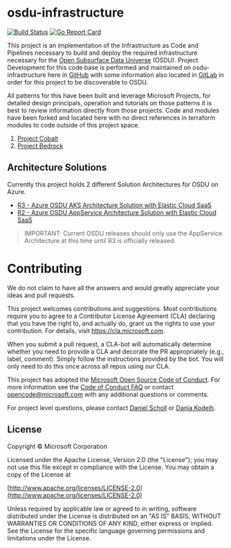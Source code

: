# osdu-infrastructure

[![Build Status](https://dev.azure.com/osdu-demo/OSDU_Rx/_apis/build/status/osdu-infrastructure-integration?branchName=master)](https://dev.azure.com/osdu-demo/OSDU_Rx/_build/latest?definitionId=892&branchName=master)
[![Go Report Card](https://goreportcard.com/badge/github.com/Azure/osdu-infrastructure)](https://goreportcard.com/report/github.com/Azure/osdu-infrastructure)

This project is an implementation of the Infrastructure as Code and Pipelines necessary to build and deploy the required infrastructure necessary for the [Open Subsurface Data Universe](https://community.opengroup.org/osdu) (OSDU).  Project Development for this code base is performed and maintained on osdu-infrastructure here in [GitHub](http://github.com/azure/osdu-infrastructure) with some information also located in [GitLab](https://community.opengroup.org/osdu/platform/deployment-and-operations/infrastructure-templates) in order for this project to be discoverable to OSDU.

All patterns for this have been built and leverage Microsoft Projects, for detailed design principals, operation and tutorials on those patterns it is best to review information directly from those projects. Code and modules have been forked and located here with no direct references in terraform modules to code outside of this project space.

1. [Project Cobalt](https://github.com/microsoft/cobalt)
2. [Project Bedrock](https://github.com/microsoft/bedrock)


## Architecture Solutions
Currently this project holds 2 different Solution Architectures for OSDU on Azure.

- [R3 - Azure OSDU AKS Architecture Solution with Elastic Cloud SaaS](infra/templates/osdu-r3-resources)
- [R2 - Azure OSDU AppService Architecture Solution with Elastic Cloud SaaS](infra/templates/osdu-r2-resources)

> IMPORTANT: Current OSDU releases should only use the AppService Architecture at this time until R3 is officially released.


# Contributing

We do not claim to have all the answers and would greatly appreciate your ideas and pull requests.

This project welcomes contributions and suggestions. Most contributions require you to agree to a
Contributor License Agreement (CLA) declaring that you have the right to, and actually do, grant us
the rights to use your contribution. For details, visit https://cla.microsoft.com.

When you submit a pull request, a CLA-bot will automatically determine whether you need to provide
a CLA and decorate the PR appropriately (e.g., label, comment). Simply follow the instructions
provided by the bot. You will only need to do this once across all repos using our CLA.

This project has adopted the [Microsoft Open Source Code of Conduct](https://opensource.microsoft.com/codeofconduct/).
For more information see the [Code of Conduct FAQ](https://opensource.microsoft.com/codeofconduct/faq/) or
contact [opencode@microsoft.com](mailto:opencode@microsoft.com) with any additional questions or comments.

For project level questions, please contact [Daniel Scholl](mailto:Daniel.Scholl@microsoft.com) or [Dania Kodeih](mailto:Dania.Kodeih@microsoft.com).


## License
Copyright © Microsoft Corporation

Licensed under the Apache License, Version 2.0 (the "License");
you may not use this file except in compliance with the License.
You may obtain a copy of the License at 

[http://www.apache.org/licenses/LICENSE-2.0](http://www.apache.org/licenses/LICENSE-2.0)

Unless required by applicable law or agreed to in writing, software
distributed under the License is distributed on an "AS IS" BASIS,
WITHOUT WARRANTIES OR CONDITIONS OF ANY KIND, either express or implied.
See the License for the specific language governing permissions and
limitations under the License.



[0]: ./docs/osdu/images/r2_arch.png "R2 Infrastructure Architecture"